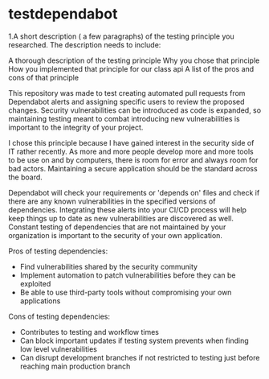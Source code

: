 # testdependabot

1.A short description ( a few paragraphs) of the testing principle you researched. The description needs to include:

A thorough description of the testing principle
Why you chose that principle
How you implemented that principle for our class api
A list of the pros and cons of that principle

This repository was made to test creating automated pull requests from Dependabot alerts and assigning specific users to review the proposed changes. Security vulnerabilities can be introduced as code is expanded, so maintaining testing meant to combat introducing new vulnerabilities is important to the integrity of your project.

I chose this principle because I have gained interest in the security side of IT rather recently. As more and more people develop more and more tools to be use on and by computers, there is room for error and always room for bad actors. Maintaining a secure application should be the standard across the board. 

Dependabot will check your requirements or 'depends on' files and check if there are any known vulnerabilities in the specified versions of dependencies. Integrating these alerts into your CI/CD process will help keep things up to date as new vulnerabilities are discovered as well. Constant testing of dependencies that are not maintained by your organization is important to the security of your own application.

Pros of testing dependencies:
- Find vulnerabilities shared by the security community
- Implement automation to patch vulnerabilities before they can be exploited
- Be able to use third-party tools without compromising your own applications

Cons of testing dependencies:
- Contributes to testing and workflow times
- Can block important updates if testing system prevents when finding low level vulnerabilities
- Can disrupt development branches if not restricted to testing just before reaching main production branch